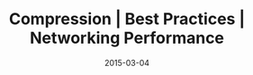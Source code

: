 ---
layout: resource
title:  "Compression | Best Practices | Networking Performance"
date:   2015-03-04
categories: Networking-Performance Best-Practices
body-class: no-sidebar
---